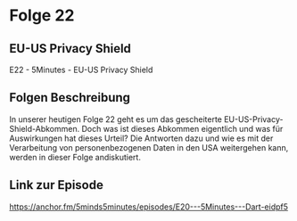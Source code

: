 # Folge 22

## EU-US Privacy Shield

E22 - 5Minutes - EU-US Privacy Shield

## Folgen Beschreibung

In unserer heutigen Folge 22 geht es um das gescheiterte EU-US-Privacy-Shield-Abkommen.
Doch was ist dieses Abkommen eigentlich und was für Auswirkungen hat dieses Urteil?
Die Antworten dazu und wie es mit der Verarbeitung von personenbezogenen Daten in den USA weitergehen kann, werden in dieser Folge andiskutiert.

## Link zur Episode

https://anchor.fm/5minds5minutes/episodes/E20---5Minutes---Dart-eidpf5
